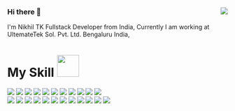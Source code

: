 ### Hi there 👋<img align="right" src="https://visitor-badge.laobi.icu/badge?page_id=tknikhil.tknikhil">
I'm Nikhil TK Fullstack Developer from India, Currently I am working at UltemateTek Sol. Pvt. Ltd. Bengaluru India,  
# My Skill <img src="https://media.giphy.com/media/mGcNjsfWAjY5AEZNw6/giphy.gif" width="50">
<p>
    <img src="https://img.shields.io/badge/-Visual%20Studio%20Code-23A9F2?style=flat-square&logo=Visual%20Studio%20Code&logoColor=white"/>
    <img src="https://img.shields.io/badge/-Github-181717?style=flat-square&logo=GitHub&logoColor=white"/>
    <img src="https://img.shields.io/badge/-Git-F44D27?style=flat-square&logo=Git&logoColor=white"/>
    <img src="https://img.shields.io/badge/-NPM-CB3837?style=flat-square&logo=NPM&logoColor=white"/>
    <img src="https://img.shields.io/badge/-SpringBoot-0B6623?style=flat-square&logo=Springboot&logoColor=white"/>
    <img src="https://img.shields.io/badge/-Angular-0079BF?style=flat-square&logo=Angular&logoColor=white"/>
    <img src="https://img.shields.io/badge/-GitLab-E01563?style=flat-square&logo=GitLab&logoColor=white"/>
    <img src="https://img.shields.io/badge/-Docker-FA6400?style=flat-square&logo=Docker&logoColor=white"/>
    <img src="https://img.shields.io/badge/-Kubernetes-F29111?style=flat-square&logo=Kubernetes&logoColor=white"/>
    <img src="https://img.shields.io/badge/-MySQL-5849BE?style=flat-square&logo=MySQL&logoColor=white"/>
    <img src="https://img.shields.io/badge/-PostGreSQL-000000?style=flat-square&logo=PostGreSQL&logoColor=white"/><br/>
    <img src="https://img.shields.io/badge/-React-42B883?style=flat-square&logo=React&logoColor=white"/>
    <img src="https://img.shields.io/badge/-AWS-F55247?style=flat-square&logo=AWS CloudFormation&logoColor=white"/>
    <img src="https://img.shields.io/badge/-React Native-E74430?style=flat-square&logo=React&logoColor=white"/>
    <img src="https://img.shields.io/badge/-Flutter-FF4785?style=flat-square&logo=Flutter&logoColor=white"/>
    <img src="https://img.shields.io/badge/-Ionic-1C78C0?style=flat-square&logo=Ionic&logoColor=white"/>
    <img src="https://img.shields.io/badge/-Karma-4B32C3?style=flat-square&logo=Karma&logoColor=white"/>
    <img src="https://img.shields.io/badge/-Jasmine-E34F26?style=flat-square&logo=Jasmine&logoColor=white"/>
    <img src="https://img.shields.io/badge/-Jest-1572B6?style=flat-square&logo=Jest&logoColor=white"/>
    <img src="https://img.shields.io/badge/-Jenkins-A80030?style=flat-square&logo=Jenkins&logoColor=white"/>
    <img src="https://img.shields.io/badge/-Google%20Cloud-4285F4?style=flat-square&logo=Google%20Cloud&logoColor=white"/>
    <img src="https://img.shields.io/badge/-Intelij-123F6D?style=flat-square&logo=JetBrains&logoColor=white"/>
    <img src="https://img.shields.io/badge/-Spring Tools Suit-222F29?style=flat-square&logo=spring-tool&logoColor=white"/>
  </p>
